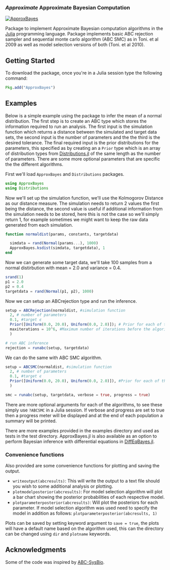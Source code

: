### *Approximate* Approximate Bayesian Computation ###


[![ApproxBayes](http://pkg.julialang.org/badges/ApproxBayes_0.6.svg)](http://pkg.julialang.org/detail/ApproxBayes)



Package to implement Approximate Bayesian computation algorithms in the [Julia](https://julialang.org/) programming language. Package implements basic ABC rejection sampler and sequential monte carlo algorithm (ABC SMC) as in Toni. et al 2009 as well as model selection versions of both (Toni. et al 2010).

## Getting Started
To download the package, once you're in a Julia session type the following command:
```julia
Pkg.add("ApproxBayes")
```

## Examples
Below is a simple example using the package to infer the mean of a normal distribution. The first step is to create an ABC type which stores the information required to run an analysis. The first input is the simulation function which returns a distance between the simulated and target data sets, the second input is the number of parameters and the the third is the desired tolerance. The final required input is the prior distributions for the parameters, this specified as by creating an a ```Prior``` type which is an array of distribution types from [Distributions.jl](https://github.com/JuliaStats/Distributions.jl/) of the same length as the number of parameters. There are some more optional parameters that are specific the the different algorithms.

First we'll load ```ApproxBayes``` and ```Distributions``` packages.

```julia
using ApproxBayes
using Distributions
```

Now we'll set up the simulation function, we'll use the Kolmogorov Distance as our distance measure. The simulation needs to return 2 values the first being the distance, the second value is useful if additional information from the simulation needs to be stored, here this is not the case so we'll simply return 1, for example sometimes we might want to keep the raw data generated from each simulation.
```julia
function normaldist(params, constants, targetdata)

  simdata = rand(Normal(params...), 1000)
  ApproxBayes.ksdist(simdata, targetdata), 1
end
```

Now we can generate some target data, we'll take 100 samples from a normal distirbution with mean = 2.0 and variance = 0.4.
```julia
srand(1)
p1 = 2.0
p2 = 0.4
targetdata = rand(Normal(p1, p2), 1000)
```

Now we can setup an ABCrejection type and run the inference.
```julia
setup = ABCRejection(normaldist, #simulation function
  2, # number of parameters
  0.1, #target ϵ
  Prior([Uniform(0.0, 20.0), Uniform(0.0, 2.0)]); # Prior for each of the parameters
  maxiterations = 10^6, #Maximum number of iterations before the algorithm terminates
  )

# run ABC inference
rejection = runabc(setup, targetdata)
```

We can do the same with ABC SMC algorithm.
```julia
setup = ABCSMC(normaldist, #simulation function
  2, # number of parameters
  0.1, #target ϵ
  Prior([Uniform(0.0, 20.0), Uniform(0.0, 2.0)]), #Prior for each of the parameters
  )

smc = runabc(setup, targetdata, verbose = true, progress = true)
```

There are more optional arguments for each of the algorithms, to see these simply use ```?ABCSMC``` in a Julia session. If verbose and progress are set to true then a progress meter will be displayed and at the end of each population a summary will be printed.

There are more examples provided in the examples directory and used as tests in the test directory. ApproxBayes.jl is also available as an option to perform Bayesian inference with differential equations in [DiffEqBayes.jl](https://github.com/JuliaDiffEq/DiffEqBayes.jl).

### Convenience functions
Also provided are some convenience functions for plotting and saving the output.

- `writeoutput(abcresults)`: This will write the output to a text file should you wish to some additional analysis or plotting.
- `plotmodelposterior(abcresults)`: For model selection algorithm will plot a bar chart showing the posterior probabilities of each respective model.
- `plotparameterposterior(abcresults)`: Will plot the posteriors for each parameter. If model selection algorithm was used need to specify the model in addition as follows: `plotparameterposterior(abcresults, 1)`

Plots can be saved by setting keyword argument to `save = true`, the plots will have a default name based on the algorithm used, this can the directory can be changed using `dir` and `plotname` keywords.

## Acknowledgments
Some of the code was inspired by [ABC-SysBio](http://www.theosysbio.bio.ic.ac.uk/resources/abc-sysbio/).
